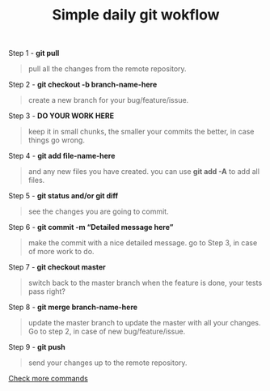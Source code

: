 <h1 align="center"> Simple daily git wokflow </h1> 
<br/>

Step 1 - **git pull** </br> 
> pull all the changes from the remote repository.

Step 2 - **git checkout -b branch-name-here**</br>
> create a new branch for your bug/feature/issue.

Step 3 - **DO YOUR WORK HERE**</br>
> keep it in small chunks, the smaller your commits the better, in case things go wrong.

Step 4 - **git add file-name-here**</br>
> and any new files you have created. you can use **git add -A** to add all files.

Step 5 - **git status and/or git diff**</br>
> see the changes you are going to commit.

Step 6 - **git commit -m “Detailed message here”**</br>
> make the commit with a nice detailed message. go to Step 3, in case of more work to do.

Step 7 - **git checkout master**</br>
> switch back to the master branch when the feature is done, your tests pass right?

Step 8 - **git merge branch-name-here**</br>
> update the master branch to update the master with all your changes. Go to step 2, in case of new bug/feature/issue.

Step 9 - **git push**</br>
> send your changes up to the remote repository.


[Check more commands](git-commands.md)

